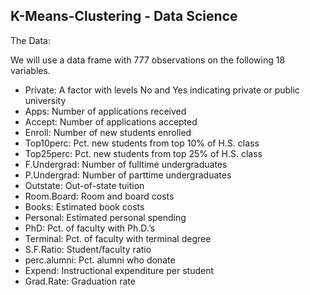 ## K-Means-Clustering - Data Science

The Data:

We will use a data frame with 777 observations on the following 18 variables.

- Private: A factor with levels No and Yes indicating private or public university
- Apps: Number of applications received
- Accept: Number of applications accepted
- Enroll: Number of new students enrolled
- Top10perc: Pct. new students from top 10% of H.S. class
- Top25perc: Pct. new students from top 25% of H.S. class
- F.Undergrad: Number of fulltime undergraduates
- P.Undergrad: Number of parttime undergraduates
- Outstate: Out-of-state tuition
- Room.Board: Room and board costs
- Books: Estimated book costs
- Personal: Estimated personal spending
- PhD: Pct. of faculty with Ph.D.’s
- Terminal: Pct. of faculty with terminal degree
- S.F.Ratio: Student/faculty ratio
- perc.alumni: Pct. alumni who donate
- Expend: Instructional expenditure per student
- Grad.Rate: Graduation rate
